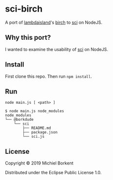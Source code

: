 # sci-birch

A port of [lambdaisland](https://github.com/lambdaisland)'s [birch](https://github.com/lambdaisland/birch) to [sci](https://github.com/borkdude/sci) on NodeJS.

## Why this port?

I wanted to examine the usability of [sci](https://github.com/borkdude/sci) on NodeJS.

## Install

First clone this repo. Then run `npm install`.

## Run

    node main.js [ <path> ]

``` shellsession
$ node main.js node_modules
node_modules
└── @borkdude
    └── sci
        ├── README.md
        ├── package.json
        └── sci.js
```

## License

Copyright © 2019 Michiel Borkent

Distributed under the Eclipse Public License 1.0.
